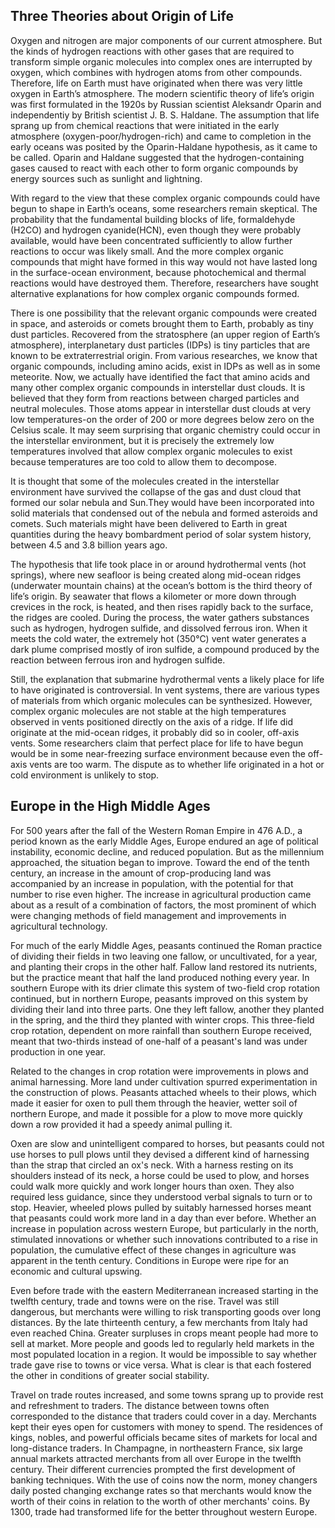 ## Three Theories about Origin of Life

Oxygen and nitrogen are major components of our current atmosphere. But the kinds of hydrogen reactions with other gases that are required to transform simple organic molecules into complex ones are interrupted by oxygen, which combines with hydrogen atoms from other compounds. Therefore, life on Earth must have originated when there was very little oxygen in Earth’s atmosphere. The modern scientific theory of life’s origin was first formulated in the 1920s by Russian scientist Aleksandr Oparin and independentiy by British scientist J. B. S. Haldane. The assumption that life sprang up from chemical reactions that were initiated in the early atmosphere (oxygen-poor/hydrogen-rich) and came to completion in the early oceans was posited by the Oparin-Haldane hypothesis, as it came to be called. Oparin and Haldane suggested that the hydrogen-containing gases caused to react with each other to form organic compounds by energy sources such as sunlight and lightning.

With regard to the view that these complex organic compounds could have begun to shape in Earth’s oceans, some researchers remain skeptical. The probability that the fundamental building blocks of life, formaldehyde (H2CO) and hydrogen cyanide(HCN), even though they were probably available, would have been concentrated sufficiently to allow further reactions to occur was likely small. And the more complex organic compounds that might have formed in this way would not have lasted long in the surface-ocean environment, because photochemical and thermal reactions would have destroyed them. Therefore, researchers have sought alternative explanations for how complex organic compounds formed.

There is one possibility that the relevant organic compounds were created in space, and asteroids or comets brought them to Earth, probably as tiny dust particles. Recovered from the stratosphere (an upper region of Earth’s atmosphere), interplanetary dust particles (IDPs) is tiny particles that are known to be extraterrestrial origin. From various researches, we know that organic compounds, including amino acids, exist in IDPs as well as in some meteorite. Now, we actually have identified the fact that amino acids and many other complex organic compounds in interstellar dust clouds. It is believed that they form from reactions between charged particles and neutral molecules. Those atoms appear in interstellar dust clouds at very low temperatures-on the order of 200 or more degrees below zero on the Celsius scale. It may seem surprising that organic chemistry could occur in the interstellar environment, but it is precisely the extremely low temperatures involved that allow complex organic molecules to exist because temperatures are too cold to allow them to decompose.

It is thought that some of the molecules created in the interstellar environment have survived the collapse of the gas and dust cloud that formed our solar nebula and Sun.They would have been incorporated into solid materials that condensed out of the nebula and formed asteroids and comets. Such materials might have been delivered to Earth in great quantities during the heavy bombardment period of solar system history, between 4.5 and 3.8 billion years ago.

The hypothesis that life took place in or around hydrothermal vents (hot springs), where new seafloor is being created along mid-ocean ridges (underwater mountain chains) at the ocean’s bottom is the third theory of life’s origin. By seawater that flows a kilometer or more down through crevices in the rock, is heated, and then rises rapidly back to the surface, the ridges are cooled. During the process, the water gathers substances such as hydrogen, hydrogen sulfide, and dissolved ferrous iron. When it meets the cold water, the extremely hot (350°C) vent water generates a dark plume comprised mostly of iron sulfide, a compound produced by the reaction between ferrous iron and hydrogen sulfide.

Still, the explanation that submarine hydrothermal vents a likely place for life to have originated is controversial. In vent systems, there are various types of materials from which organic molecules can be synthesized. However, complex organic molecules are not stable at the high temperatures observed in vents positioned directly on the axis of a ridge. If life did originate at the mid-ocean ridges, it probably did so in cooler, off-axis vents. Some researchers claim that perfect place for life to have begun would be in some near-freezing surface environment because even the off-axis vents are too warm. The dispute as to whether life originated in a hot or cold environment is unlikely to stop.

## Europe in the High Middle Ages

For 500 years after the fall of the Western Roman Empire in 476 A.D., a period known as the early Middle Ages, Europe endured an age of political instability, economic decline, and reduced population. But as the millennium approached, the situation began to improve. Toward the end of the tenth century, an increase in the amount of crop-producing land was accompanied by an increase in population, with the potential for that number to rise even higher. The increase in agricultural production came about as a result of a combination of factors, the most prominent of which were changing methods of field management and improvements in agricultural technology.

For much of the early Middle Ages, peasants continued the Roman practice of dividing their fields in two leaving one fallow, or uncultivated, for a year, and planting their crops in the other half. Fallow land restored its nutrients, but the practice meant that half the land produced nothing every year. In southern Europe with its drier climate this system of two-field crop rotation continued, but in northern Europe, peasants improved on this system by dividing their land into three parts. One they left fallow, another they planted in the spring, and the third they planted with winter crops. This three-field crop rotation, dependent on more rainfall than southern Europe received, meant that two-thirds instead of one-half of a peasant's land was under production in one year.

Related to the changes in crop rotation were improvements in plows and animal harnessing. More land under cultivation spurred experimentation in the construction of plows. Peasants attached wheels to their plows, which made it easier for oxen to pull them through the heavier, wetter soil of northern Europe, and made it possible for a plow to move more quickly down a row provided it had a speedy animal pulling it.

Oxen are slow and unintelligent compared to horses, but peasants could not use horses to pull plows until they devised a different kind of harnessing than the strap that circled an ox's neck. With a harness resting on its shoulders instead of its neck, a horse could be used to plow, and horses could walk more quickly and work longer hours than oxen. They also required less guidance, since they understood verbal signals to turn or to stop. Heavier, wheeled plows pulled by suitably harnessed horses meant that peasants could work more land in a day than ever before. Whether an increase in population across western Europe, but particularly in the north, stimulated innovations or whether such innovations contributed to a rise in population, the cumulative effect of these changes in agriculture was apparent in the tenth century. Conditions in Europe were ripe for an economic and cultural upswing.

Even before trade with the eastern Mediterranean increased starting in the twelfth century, trade and towns were on the rise. Travel was still dangerous, but merchants were willing to risk transporting goods over long distances. By the late thirteenth century, a few merchants from Italy had even reached China. Greater surpluses in crops meant people had more to sell at market. More people and goods led to regularly held markets in the most populated location in a region. It would be impossible to say whether trade gave rise to towns or vice versa. What is clear is that each fostered the other in conditions of greater social stability.

Travel on trade routes increased, and some towns sprang up to provide rest and refreshment to traders. The distance between towns often corresponded to the distance that traders could cover in a day. Merchants kept their eyes open for customers with money to spend. The residences of kings, nobles, and powerful officials became sites of markets for local and long-distance traders. In Champagne, in northeastern France, six large annual markets attracted merchants from all over Europe in the twelfth century. Their different currencies prompted the first development of banking techniques. With the use of coins now the norm, money changers daily posted changing exchange rates so that merchants would know the worth of their coins in relation to the worth of other merchants' coins. By 1300, trade had transformed life for the better throughout western Europe.